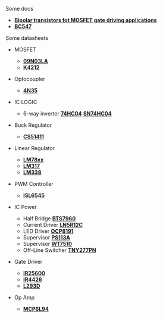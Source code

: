 Some docs

- **[Bipolar transistors fot MOSFET gate driving applications](https://github.com/karetah/datasheets/blob/master/transistors/bipolar%20gd.pdf)**
- **[BC547](https://github.com/karetah/datasheets/blob/master/transistors/BC547.pdf)**


Some datasheets

- MOSFET
  - **[09N03LA](https://github.com/karetah/datasheets/blob/master/transistors/09N03LA_InfineonTechnologies.pdf)**
  - **[K4212](https://github.com/karetah/datasheets/blob/master/transistors/K4212-Renesas.pdf)**
- Optocoupler
  - **[4N35](https://github.com/karetah/datasheets/blob/master/transistors/4n35.pdf)**
- IC LOGIC
  - 6-way inverter **[74HC04](https://github.com/karetah/datasheets/blob/master/transistors/74HC04.pdf)** **[SN74HC04](https://github.com/karetah/datasheets/blob/master/transistors/sn74hc04.pdf)** 
- Buck Regulator
  - **[CS51411](https://github.com/karetah/datasheets/blob/master/transistors/CS51411_ONSemiconductor.pdf)**
- Linear Regulator
  - **[LM78xx](https://github.com/karetah/datasheets/blob/master/transistors/LM78XX_ThinkiSemiconductor.pdf)**
  - **[LM317](https://github.com/karetah/datasheets/blob/master/transistors/LM317LBDR2G-datasheet.pdf)**
  - **[LM338](https://github.com/karetah/datasheets/blob/master/transistors/LM338.pdf)**
- PWM Controller
  - **[ISL6545](https://github.com/karetah/datasheets/blob/master/transistors/6545CBZ.pdf)**
- IC Power
  - Half Bridge **[BTS7960](https://github.com/karetah/datasheets/blob/master/transistors/BTS7960.pdf)**
  - Current Driver **[LN5R12C](https://github.com/karetah/datasheets/blob/master/transistors/LN5R12C_LiiSemiconductor.pdf)**
  - LED Driver **[OCP8191](https://github.com/karetah/datasheets/blob/master/transistors/OCP8191-OrientChip.pdf)**
  - Supervisor **[PS113A](https://github.com/karetah/datasheets/blob/master/transistors/SP-PS113A-A.003.pdf)**
  - Supervisor **[WT7510](https://github.com/karetah/datasheets/blob/master/transistors/WT7510.pdf)**
  - Off-Line Switcher **[TNY277PN](https://github.com/karetah/datasheets/blob/master/transistors/TNY277PN.pdf)**

- Gate Driver
  -  **[IR25600](https://github.com/karetah/datasheets/blob/master/transistors/IR25600-DataSheet-v01_00-EN.pdf)**
  -  **[IR4426](https://github.com/karetah/datasheets/blob/master/transistors/IR4426-DataSheet-v01_00-EN.pdf)**
  -  **[L293D](https://github.com/karetah/datasheets/blob/master/transistors/L293D.pdf)**

- Op Amp
  - **[MCP6L94](https://github.com/karetah/datasheets/blob/master/transistors/MCP6L94T-E-SL-Microchip.pdf)**

    